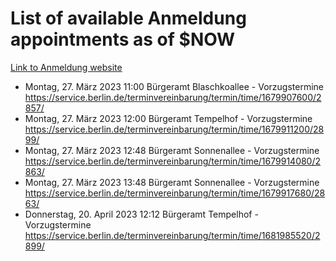 # List of available Anmeldung appointments as of $NOW
[Link to Anmeldung website](https://service.berlin.de/terminvereinbarung/termin/tag.php?termin=1&anliegen[]=120686&dienstleisterlist=122210,122217,327316,122219,327312,122227,327314,122231,327346,122243,327348,122254,122252,329742,122260,329745,122262,329748,122271,327278,122273,327274,122277,327276,330436,122280,327294,122282,327290,122284,327292,122291,327270,122285,327266,122286,327264,122296,327268,150230,329760,122297,327286,122294,327284,122312,329763,122314,329775,122304,327330,122311,327334,122309,327332,317869,122281,327352,122279,329772,122283,122276,327324,122274,327326,122267,329766,122246,327318,122251,327320,122257,327322,122208,327298,122226,327300&herkunft=http%3A%2F%2Fservice.berlin.de%2Fdienstleistung%2F120686%2F)
- Montag, 27. März 2023 11:00 Bürgeramt Blaschkoallee - Vorzugstermine https://service.berlin.de/terminvereinbarung/termin/time/1679907600/2857/
- Montag, 27. März 2023 12:00 Bürgeramt Tempelhof - Vorzugstermine https://service.berlin.de/terminvereinbarung/termin/time/1679911200/2899/
- Montag, 27. März 2023 12:48 Bürgeramt Sonnenallee - Vorzugstermine https://service.berlin.de/terminvereinbarung/termin/time/1679914080/2863/
- Montag, 27. März 2023 13:48 Bürgeramt Sonnenallee - Vorzugstermine https://service.berlin.de/terminvereinbarung/termin/time/1679917680/2863/
- Donnerstag, 20. April 2023 12:12 Bürgeramt Tempelhof - Vorzugstermine https://service.berlin.de/terminvereinbarung/termin/time/1681985520/2899/
